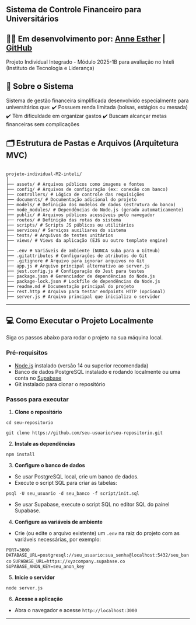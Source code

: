 #
## Sistema de Controle Financeiro para Universitários 
## 👩‍💻 Em desenvolvimento por: [Anne Esther](https://www.linkedin.com/in/anneestherlf/) | [GitHub](https://github.com/anneestherlf)
Projeto Individual Integrado - Módulo 2025-1B para avaliação no Inteli (Instituto de Tecnologia e Liderança)


## 🌟 Sobre o Sistema
Sistema de gestão financeira simplificada desenvolvido especialmente para universitários que:
✔️ Possuem renda limitada (bolsas, estágios ou mesada)
✔️ Têm dificuldade em organizar gastos
✔️ Buscam alcançar metas financeiras sem complicações

## 🗂️ Estrutura de Pastas e Arquivos (Arquitetura MVC)

```

projeto-individual-M2-inteli/
│
├── assets/ # Arquivos públicos como imagens e fontes
├── config/ # Arquivos de configuração (ex: conexão com banco)
├── controllers/ # Lógica de controle das requisições
├── documents/ # Documentação adicional do projeto
├── models/ # Definição dos modelos de dados (estrutura do banco)
├── node_modules/ # Dependências do Node.js (gerado automaticamente)
├── public/ # Arquivos públicos acessíveis pelo navegador
├── routes/ # Definição das rotas do sistema
├── scripts/ # Scripts JS públicos ou utilitários
├── services/ # Serviços auxiliares do sistema
├── tests/ # Arquivos de testes unitários
├── views/ # Views da aplicação (EJS ou outro template engine)
│
├── .env # Variáveis de ambiente (NUNCA suba para o GitHub)
├── .gitattributes # Configurações de atributos do Git
├── .gitignore # Arquivo para ignorar arquivos no Git
├── app.js # Arquivo principal alternativo ao server.js
├── jest.config.js # Configuração do Jest para testes
├── package.json # Gerenciador de dependências do Node.js
├── package-lock.json # Lockfile de dependências do Node.js
├── readme.md # Documentação principal do projeto
├── rest.http # Arquivo para testar endpoints HTTP (opcional)
├── server.js # Arquivo principal que inicializa o servidor

```


---

## 💻 Como Executar o Projeto Localmente

Siga os passos abaixo para rodar o projeto na sua máquina local.

### Pré-requisitos

- [Node.js](https://nodejs.org/) instalado (versão 14 ou superior recomendada)
- Banco de dados PostgreSQL instalado e rodando localmente ou uma conta no [Supabase](https://supabase.com/)
- Git instalado para clonar o repositório

### Passos para executar

1. **Clone o repositório**

``cd seu-repositorio``

``git clone https://github.com/seu-usuario/seu-repositorio.git ``


2. **Instale as dependências**

``npm install``


3. **Configure o banco de dados**

- Se usar PostgreSQL local, crie um banco de dados.
- Execute o script SQL para criar as tabelas:

``psql -U seu_usuario -d seu_banco -f script/init.sql``


- Se usar Supabase, execute o script SQL no editor SQL do painel Supabase.

4. **Configure as variáveis de ambiente**

- Crie (ou edite o arquivo existente) um `.env` na raiz do projeto com as variáveis necessárias, por exemplo:

``PORT=3000``
``DATABASE_URL=postgresql://seu_usuario:sua_senha@localhost:5432/seu_banco``
``SUPABASE_URL=https://xyzcompany.supabase.co``
``SUPABASE_ANON_KEY=seu_anon_key``

5. **Inicie o servidor**

``node server.js``

6. **Acesse a aplicação**

- Abra o navegador e acesse `http://localhost:3000`

---
